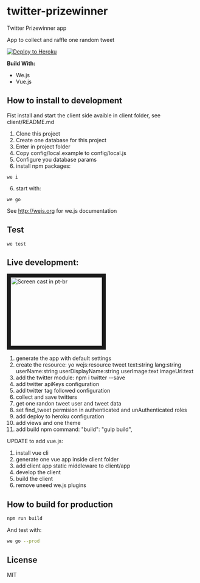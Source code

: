# twitter-prizewinner

Twitter Prizewinner app

App to collect and raffle one random tweet

[![Deploy to Heroku](https://www.herokucdn.com/deploy/button.png)](https://heroku.com/deploy?template=https://github.com/albertosouza/twitter-prizewinner/tree/master)

**Build With:**

- We.js
- Vue.js

## How to install to development

Fist install and start the client side avaible in client folder, see client/README.md

1. Clone this project
2. Create one database for this project
2. Enter in project folder
3. Copy config/local.example to config/local.js
4. Configure you database params
5. install npm packages:
  ```
  we i
  ```
6. start with:
  ```
  we go
  ```

See http://wejs.org for we.js documentation

## Test

```
we test
```

## Live development:

<a href="https://www.youtube.com/watch?v=yysFzQs_t7w" target="_blank"><img src="http://img.youtube.com/vi/yysFzQs_t7w/0.jpg"
alt="Screen cast in pt-br" width="240" height="180" border="10" /></a>

1. generate the app with default settings
2. create the resource: yo wejs:resource tweet text:string lang:string userName:string userDisplayName:string userImage:text imageUrl:text
3. add the twitter module: npm i twitter --save
4. add twitter apiKeys configuration
5. add twitter tag followed configuration
6. collect and save twitters
7. get one randon tweet user and tweet data
8. set find_tweet permision in authenticated and unAuthenticated roles
9. add deploy to heroku configuration
10. add views and one theme
11. add build npm command: "build": "gulp build",

UPDATE to add vue.js:

1. install vue cli
2. generate one vue app inside client folder
3. add client app static middleware to client/app
4. develop the client
5. build the client
6. remove uneed we.js plugins


## How to build for production

```sh
npm run build
```

And test with:

```sh
we go --prod
```

## License

MIT
